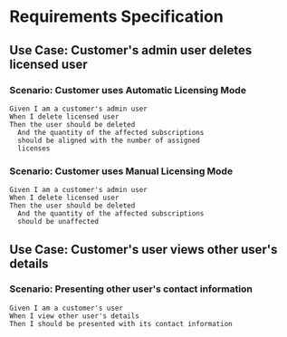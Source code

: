 # Requirements Specification

## Use Case: Customer's admin user deletes licensed user

### Scenario: Customer uses Automatic Licensing Mode

```
Given I am a customer's admin user
When I delete licensed user
Then the user should be deleted
  And the quantity of the affected subscriptions
  should be aligned with the number of assigned
  licenses
```

### Scenario: Customer uses Manual Licensing Mode

```
Given I am a customer's admin user
When I delete licensed user
Then the user should be deleted
  And the quantity of the affected subscriptions
  should be unaffected
```

## Use Case: Customer's user views other user's details

### Scenario: Presenting other user's contact information

```
Given I am a customer's user
When I view other user's details
Then I should be presented with its contact information
```
